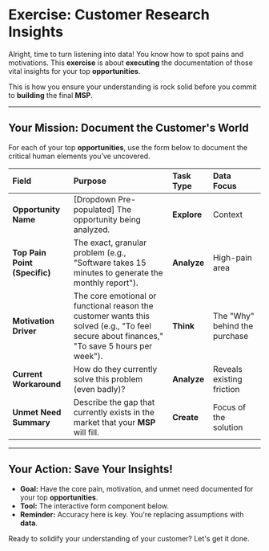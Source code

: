 # Exercise: Customer Research Insights

Alright, time to turn listening into data! You know how to spot pains and motivations. This **exercise** is about **executing** the documentation of those vital insights for your top **opportunities**.

This is how you ensure your understanding is rock solid before you commit to **building** the final **MSP**.

---

## Your Mission: Document the Customer's World

For each of your top **opportunities**, use the form below to document the critical human elements you’ve uncovered.

| Field                         | Purpose                                                      | Task Type   | Data Focus                    |
| :---------------------------- | :----------------------------------------------------------- | :---------- | :---------------------------- |
| **Opportunity Name**          | [Dropdown Pre-populated] The opportunity being analyzed.     | **Explore** | Context                       |
| **Top Pain Point (Specific)** | The exact, granular problem (e.g., "Software takes 15 minutes to generate the monthly report"). | **Analyze** | High-pain area                |
| **Motivation Driver**         | The core emotional or functional reason the customer wants this solved (e.g., "To feel secure about finances," "To save 5 hours per week"). | **Think**   | The "Why" behind the purchase |
| **Current Workaround**        | How do they currently solve this problem (even badly)?       | **Analyze** | Reveals existing friction     |
| **Unmet Need Summary**        | Describe the gap that currently exists in the market that your **MSP** will fill. | **Create**  | Focus of the solution         |

---

## Your Action: Save Your Insights!

* **Goal:** Have the core pain, motivation, and unmet need documented for your top **opportunities**.
* **Tool:** The interactive form component below.
* **Reminder:** Accuracy here is key. You're replacing assumptions with **data**.

Ready to solidify your understanding of your customer? Let's get it done.